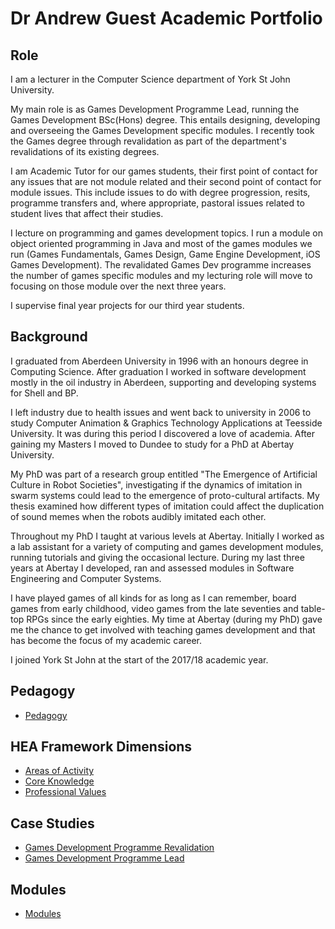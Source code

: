 # Dr Andrew Guest Academic Portfolio

## Role

I am a lecturer in the Computer Science department of York St John University.   

My main role is as Games Development Programme Lead, running the Games Development BSc(Hons) degree. This entails designing, developing and overseeing the Games Development specific modules. I recently took the Games degree through revalidation as part of the department's revalidations of its existing degrees.  

I am Academic Tutor for our games students, their first point of contact for any issues that are not module related and their second point of contact for module issues. This include issues to do with degree progression, resits, programme transfers and, where appropriate, pastoral issues related to student lives that affect their studies.   

I lecture on programming and games development topics. I run a module on object oriented programming in Java and most of the games modules we run (Games Fundamentals, Games Design, Game Engine Development, iOS Games Development). The revalidated Games Dev programme increases the number of games specific modules and my lecturing role will move to focusing on those module over the next three years.  

I supervise final year projects for our third year students.  

## Background

I graduated from Aberdeen University in 1996 with an honours degree in Computing Science. After graduation I worked in software development mostly in the oil industry in Aberdeen, supporting and developing systems for Shell and BP.  

I left industry due to health issues and went back to university in 2006 to study Computer Animation & Graphics Technology Applications at Teesside University. It was during this period I discovered a love of academia. After gaining my Masters I moved to Dundee to study for a PhD at Abertay University.  

My PhD was part of a research group entitled "The Emergence of Artificial Culture in Robot Societies", investigating if the dynamics of imitation in swarm systems could lead to the emergence of proto-cultural artifacts. My thesis examined how different types of imitation could affect the duplication of sound memes when the robots audibly imitated each other.  

Throughout my PhD I taught at various levels at Abertay. Initially I worked as a lab assistant for a variety of computing and games development modules, running tutorials and giving the occasional lecture. During my last three years at Abertay I developed, ran and assessed modules in Software Engineering and Computer Systems.  

I have played games of all kinds for as long as I can remember, board games from early childhood, video games from the late seventies and table-top RPGs since the early eighties. My time at Abertay (during my PhD) gave me the chance to get involved with teaching games development and that has become the focus of my academic career.  

I joined York St John at the start of the 2017/18 academic year.  

## Pedagogy

* [Pedagogy](pedagogy.md)

## HEA Framework Dimensions

* [Areas of Activity](HEAFramework/AreasofActivity.md)
* [Core Knowledge](HEAFramework/CoreKnowledge.md)
* [Professional Values](HEAFramework/ProfessionalValues.md)

## Case Studies

* [Games Development Programme Revalidation](CaseStudies/GamesDevRevalidation.md)
* [Games Development Programme Lead](CaseStudies/GamesDevLead.md)

## Modules

* [Modules](modules.md)